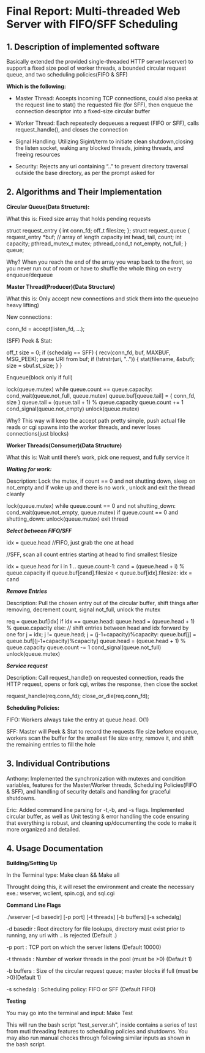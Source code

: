 # Final Report: Multi-threaded Web Server with FIFO/SFF Scheduling

## 1. Description of implemented software

Basically extended the provided single-threaded HTTP server(wserver) to support a fixed size pool of worker threads, a bounded circular request queue, and two scheduling policies(FIFO & SFF)

**Which is the following:**

- Master Thread: Accepts incoming TCP connections, could also peeka at the request line to stat() the requested file (for SFF), then enqueue the connection descriptor into a fixed-size circular buffer

- Worker Thread: Each repeatedly dequeues a request (FIFO or SFF), calls request_handle(), and closes the connection

- Signal Handling: Utilizing Sigint/term to initiate clean shutdown,closing the listen socket, waking any blocked threads, joining threads, and freeing resources

- Security: Rejects any uri containing “..” to prevent directory traversal outside the base directory, as per the prompt asked for

## 2. Algorithms and Their Implementation

**Circular Queue(Data Structure):**

What this is: Fixed size array that holds pending requests


struct request_entry { int conn_fd; off_t filesize; };
struct request_queue {
  request_entry *buf;   // array of length capacity
  int head, tail, count;
  int capacity;
  pthread_mutex_t mutex;
  pthread_cond_t  not_empty, not_full;
} queue;

Why? When you reach the end of the array you wrap back to the front, so you never run out of room or have to shuffle the whole thing on every enqueue/dequeue

**Master Thread(Producer)(Data Structure)**

What this is: Only accept new connections and stick them into the queue(no heavy lifting)

New connections:

conn_fd = accept(listen_fd, …);

(SFF) Peek & Stat:

off_t size = 0;
if (schedalg == SFF) {
  recv(conn_fd, buf, MAXBUF, MSG_PEEK);
  parse URI from buf;
  if (!strstr(uri, "..")) {
    stat(filename, &sbuf);
    size = sbuf.st_size;
  }
}

Enqueue(block only if full)

lock(queue.mutex)
while queue.count == queue.capacity:
  cond_wait(queue.not_full, queue.mutex)
queue.buf[queue.tail] = { conn_fd, size }
queue.tail = (queue.tail + 1) % queue.capacity
queue.count += 1
cond_signal(queue.not_empty)
unlock(queue.mutex)

Why? This way will keep the accept path pretty simple, push actual file reads or cgi spawns into the worker threads, and never loses connections(just blocks)

**Worker Threads(Consumer)(Data Structure)**

What this is: Wait until there’s work, pick one request, and fully service it

***Waiting for work:***

Description: Lock the mutex, if count == 0 and not shutting down, sleep on not_empty and if woke up and there is no work , unlock and exit the thread cleanly

lock(queue.mutex)
while queue.count == 0 and not shutting_down:
  cond_wait(queue.not_empty, queue.mutex)
if queue.count == 0 and shutting_down:
  unlock(queue.mutex)
  exit thread

***Select between FIFO/SFF***

idx = queue.head //FIFO, just grab the one at head

//SFF, scan all count entries starting at head to find smallest filesize

idx = queue.head 
for i in 1 .. queue.count-1:
  cand = (queue.head + i) % queue.capacity
  if queue.buf[cand].filesize < queue.buf[idx].filesize:
    idx = cand

***Remove Entries***

Description: Pull the chosen entry out of the circular buffer, shift things after removing, decrement count, signal not_full, unlock the mutex

req = queue.buf[idx]
if idx == queue.head:
  queue.head = (queue.head + 1) % queue.capacity
else:
  // shift entries between head and idx forward by one
  for j = idx; j != queue.head; j = (j-1+capacity)%capacity:
    queue.buf[j] = queue.buf[(j-1+capacity)%capacity]
  queue.head = (queue.head + 1) % queue.capacity
queue.count -= 1
cond_signal(queue.not_full)
unlock(queue.mutex)

***Service request***

Description: Call request_handle() on requested connection, reads the HTTP request, opens or fork cgi, writes the response, then close the socket

request_handle(req.conn_fd);
close_or_die(req.conn_fd);

**Scheduling Policies:**

FIFO: Workers always take the entry at queue.head. O(1)

SFF: Master will Peek & Stat to record the requests file size before enqueue, workers scan the buffer for the smallest file size entry, remove it, and shift the remaining entries to fill the hole


## 3. Individual Contributions

Anthony: Implemented the synchronization with mutexes and condition variables, features for the Master/Worker threads, Scheduling Policies(FIFO & SFF), and handling of security details and handling for graceful shutdowns.

Eric: Added command line parsing for -t,-b, and -s flags. Implemented circular buffer, as well as Unit testing & error handling the code ensuring that everything is robust, and cleaning up/documenting the code to make it more organized and detailed.

## 4. Usage Documentation

**Building/Setting Up**

In the Terminal type: Make clean && Make all

Throught doing this, it will reset the environment and create the necessary exe.: wserver, wclient, spin.cgi, and sql.cgi

**Command Line Flags**

./wserver [-d basedir] [-p port] [-t threads] [-b buffers] [-s schedalg]

-d basedir : Root directory for file lookups, directory must exist prior to running, any uri with .. is rejected (Default .)

-p port : TCP port on which the server listens (Default 10000)

-t threads : 	Number of worker threads in the pool (must be >0) (Default 1)

-b buffers : Size of the circular request queue; master blocks if full (must be >0)(Default 1)

-s schedalg : Scheduling policy: FIFO or SFF (Default FIFO)

**Testing**

You may go into the terminal and input: Make Test

This will run the bash script "test_server.sh", inside contains a series of test from muti threading features to scheduling policies and shutdowns. You may also run manual checks through following similar inputs as shown in the bash script.
